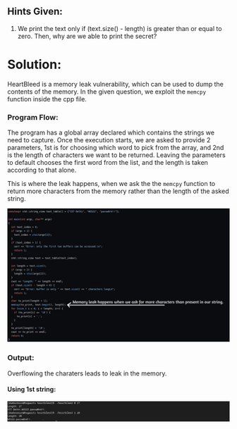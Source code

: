 ## Hints Given:

1. We print the text only if (text.size() - length) is greater than or equal to zero. Then, why are we able to print the secret?

# Solution:

HeartBleed is a memory leak vulnerability, which can be used to dump the contents of the memory.
In the given question, we exploit the `memcpy` function inside the cpp file.

### Program Flow:
The program has a global array declared which contains the strings we need to capture. Once the execution starts, we are asked to provide 2 parameters,
1st is for choosing which word to pick from the array, and 2nd is the length of characters we want to be returned. Leaving the parameters to default chooses the first word from the list, and the length is taken according to that alone.

This is where the leak happens, when we ask the the `memcpy` function to return more characters from the memory rather than the length of the asked string.

![Code_SS](https://raw.githubusercontent.com/justan00b91/WSS22-IITD/main/day1/heartbleed/screenshots/Heartbleed.jpg)

### Output:
Overflowing the charaters leads to leak in the memory.

#### Using 1st string:

![Output_SS](https://raw.githubusercontent.com/justan00b91/WSS22-IITD/main/day1/heartbleed/screenshots/output.png)
